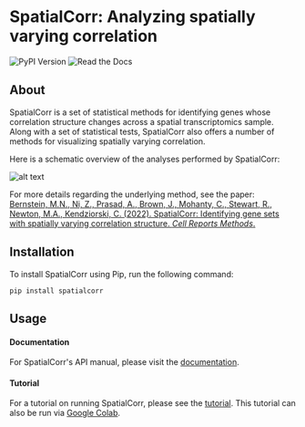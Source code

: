 # SpatialCorr: Analyzing spatially varying correlation 
  
![PyPI Version](https://img.shields.io/pypi/v/spatialcorr)
![Read the Docs](https://readthedocs.org/projects/spatialcorr/badge/?version=latest)

## About

SpatialCorr is a set of statistical methods for identifying genes whose correlation structure changes across a spatial transcriptomics sample. Along with a set of statistical tests, SpatialCorr also offers a number of methods for visualizing spatially varying correlation.

Here is a schematic overview of the analyses performed by SpatialCorr:

![alt text](https://raw.githubusercontent.com/mbernste/spatialcorr/main/imgs/Overview_MainFigure_V3-01.png)

For more details regarding the underlying method, see the paper:  
[Bernstein, M.N., Ni, Z., Prasad, A., Brown, J., Mohanty, C., Stewart, R., Newton, M.A., Kendziorski, C. (2022). SpatialCorr: Identifying gene sets with spatially varying correlation structure. *Cell Reports Methods*.](https://doi.org/10.1016/j.crmeth.2022.100369)

## Installation

To install SpatialCorr using Pip, run the following command:

`pip install spatialcorr`

## Usage

#### Documentation

For SpatialCorr's API manual, please visit the [documentation](https://spatialcorr.readthedocs.io/en/latest/index.html).

#### Tutorial

For a tutorial on running SpatialCorr, please see the [tutorial](https://github.com/mbernste/spatialcorr/blob/main/tutorial/SpatialCorr_tutorial.ipynb). This tutorial can also be run via [Google Colab](https://colab.research.google.com/drive/199gpNyyM6Jj8k9LLn1d71l_pX16yko60?usp=sharing).
